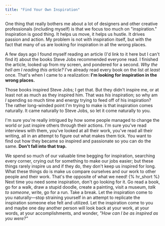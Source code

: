 ```yaml
---
title: "Find Your Own Inspiration"
---
```

<span class="text--lead">One thing that really bothers me about a lot of designers and other creative professionals (including myself) is that we focus too much on "inspiration." Inspiration is good thing. It helps us move, it helps us hustle. It drives passion and action. My problem is not with inspiration itself, but with the fact that many of us are looking for inspiration in all the wrong places.</span>

A few days ago I found myself reading an article (I'd link to it here but I can't find it) about the books Steve Jobs recommended everyone read. I finished the article, looked up from my screen, and pondered for a second. *Why the hell am I reading this article?* I've already read every book on the list *at least* once. That's when I came to a realization: **I'm looking for inspiration in the wrong places.**

Those books inspired Steve Jobs; I get that. But they didn't inspire me, or at least not as much as they inspired him. That was *his* inspiration; so why am *I* spending so much time and energy trying to feed off of his inspiration? The rather long-winded point I'm trying to make is that inspiration comes naturally. It came naturally to Steve Jobs, so let it come naturally to you.

I'm sure you're really intrigued by how some people managed to change the world or just inspire others through their actions. I'm sure you've read interviews with them, you've looked at all their work, you've read all their writing, all in an attempt to figure out what makes them tick. You want to find out how they became so inspired and passionate so you can do the same. **Don't fall into that trap.**

We spend so much of our valuable time begging for inspiration, searching every corner, crying out for something to make our jobs easier; but these things rarely inspire us and if they do, they don't keep us inspired for long. What these things do is make us compare ourselves and our work to other people and their work. That's the opposite of what we need!
{% hr_short %}
Next time you need some inspiration, don't go looking for it. Go read a book, go for a walk, draw a stupid doodle, create a painting, visit a museum, *talk to someone*, write, go for a run. Take a break. Let the inspiration come to you naturally—stop straining yourself in an attempt to replicate the inspiration someone else felt and utilized. Let the inspiration come to you and maybe one day another person will look back at your work, at your words, at your accomplishments, and wonder, *"How can I be as inspired as you were?"*